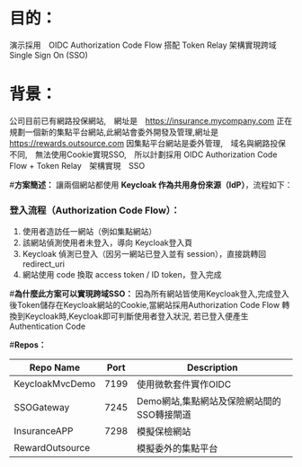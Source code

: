 # **目的：**
演示採用　OIDC Authorization Code Flow 搭配 Token Relay 架構實現跨域Single Sign On (SSO)

# **背景：**
公司目前已有網路投保網站,　網址是　https://insurance.mycompany.com 正在規劃一個新的集點平台網站,此網站會委外開發及管理,網址是　https://rewards.outsource.com 
因集點平台網站是委外管理,　域名與網路投保不同,　無法使用Cookie實現SSO,　所以計劃採用 OIDC Authorization Code Flow + Token Relay　架構實現　SSO 

#**方案簡述：**
讓兩個網站都使用 **Keycloak 作為共用身份來源（IdP）**，流程如下：
### 登入流程（Authorization Code Flow）：
1.  使用者造訪任一網站（例如集點網站）
2.  該網站偵測使用者未登入，導向 Keycloak登入頁  
3.  Keycloak 偵測已登入（因另一網站已登入並有 session），直接跳轉回 redirect_uri
4.  網站使用 code 換取 access token / ID token，登入完成

#**為什麼此方案可以實現跨域SSO：**
因為所有網站皆使用Keycloak登入,完成登入後Token儲存在Keycloak網站的Cookie,當網站採用Authorization Code Flow 轉換到Keycloak時,Keycloak即可判斷使用者登入狀況, 若已登入便產生Authentication Code

#**Repos：**

| **Repo Name** | **Port** | **Description** |
|--|--|--|
| KeycloakMvcDemo | 7199 | 使用微軟套件實作OIDC |
| SSOGateway | 7245 | Demo網站,集點網站及保險網站間的SSO轉接閘道 |
| InsuranceAPP | 7298 | 模擬保檢網站 |
| RewardOutsource |  | 模擬委外的集點平台 |


